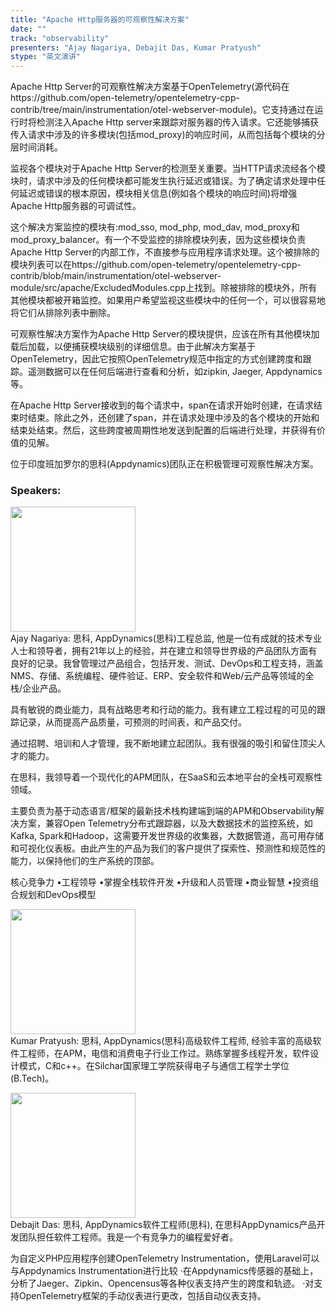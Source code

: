 ```yaml
---
title: "Apache Http服务器的可观察性解决方案"
date: "" 
track: "observability"
presenters: "Ajay Nagariya, Debajit Das, Kumar Pratyush"
stype: "英文演讲"
---
```

Apache Http Server的可观察性解决方案基于OpenTelemetry(源代码在https://github.com/open-telemetry/opentelemetry-cpp-contrib/tree/main/instrumentation/otel-webserver-module)。它支持通过在运行时将检测注入Apache Http server来跟踪对服务器的传入请求。它还能够捕获传入请求中涉及的许多模块(包括mod_proxy)的响应时间，从而包括每个模块的分层时间消耗。

监视各个模块对于Apache Http Server的检测至关重要。当HTTP请求流经各个模块时，请求中涉及的任何模块都可能发生执行延迟或错误。为了确定请求处理中任何延迟或错误的根本原因，模块相关信息(例如各个模块的响应时间)将增强Apache Http服务器的可调试性。

这个解决方案监控的模块有:mod_sso, mod_php, mod_dav, mod_proxy和mod_proxy_balancer。有一个不受监控的排除模块列表，因为这些模块负责Apache Http Server的内部工作，不直接参与应用程序请求处理。这个被排除的模块列表可以在https://github.com/open-telemetry/opentelemetry-cpp-contrib/blob/main/instrumentation/otel-webserver-module/src/apache/ExcludedModules.cpp上找到。除被排除的模块外，所有其他模块都被开箱监控。如果用户希望监视这些模块中的任何一个，可以很容易地将它们从排除列表中删除。

可观察性解决方案作为Apache Http Server的模块提供，应该在所有其他模块加载后加载，以便捕获模块级别的详细信息。由于此解决方案基于OpenTelemetry，因此它按照OpenTelemetry规范中指定的方式创建跨度和跟踪。遥测数据可以在任何后端进行查看和分析，如zipkin, Jaeger, Appdynamics等。

在Apache Http Server接收到的每个请求中，span在请求开始时创建，在请求结束时结束。除此之外，还创建了span，并在请求处理中涉及的各个模块的开始和结束处结束。然后，这些跨度被周期性地发送到配置的后端进行处理，并获得有价值的见解。

位于印度班加罗尔的思科(Appdynamics)团队正在积极管理可观察性解决方案。
 ### Speakers: 
 <img src="images/speaker/1150.png" width="200" /><br>Ajay Nagariya: 思科, AppDynamics(思科)工程总监, 他是一位有成就的技术专业人士和领导者，拥有21年以上的经验，并在建立和领导世界级的产品团队方面有良好的记录。我曾管理过产品组合，包括开发、测试、DevOps和工程支持，涵盖NMS、存储、系统编程、硬件验证、ERP、安全软件和Web/云产品等领域的全栈/企业产品。

具有敏锐的商业能力，具有战略思考和行动的能力。我有建立工程过程的可见的跟踪记录，从而提高产品质量，可预测的时间表，和产品交付。

通过招聘、培训和人才管理，我不断地建立起团队。我有很强的吸引和留住顶尖人才的能力。

在思科，我领导着一个现代化的APM团队，在SaaS和云本地平台的全栈可观察性领域。

主要负责为基于动态语言/框架的最新技术栈构建端到端的APM和Observability解决方案，兼容Open Telemetry分布式跟踪器，以及大数据技术的监控系统，如Kafka, Spark和Hadoop，这需要开发世界级的收集器，大数据管道，高可用存储和可视化仪表板。由此产生的产品为我们的客户提供了探索性、预测性和规范性的能力，以保持他们的生产系统的顶部。

核心竞争力
•工程领导
•掌握全栈软件开发
•升级和人员管理
•商业智慧
•投资组合规划和DevOps模型

 <img src="images/speaker/1150_2.png" width="200" /><br>Kumar Pratyush: 思科, AppDynamics(思科)高级软件工程师, 经验丰富的高级软件工程师，在APM，电信和消费电子行业工作过。熟练掌握多线程开发，软件设计模式，C和c++。在Silchar国家理工学院获得电子与通信工程学士学位(B.Tech)。

 <img src="images/speaker/1150_3.png" width="200" /><br>Debajit Das: 思科, AppDynamics软件工程师(思科), 在思科AppDynamics产品开发团队担任软件工程师。我是一个有竞争力的编程爱好者。

为自定义PHP应用程序创建OpenTelemetry Instrumentation，使用Laravel可以与Appdynamics Instrumentation进行比较
·在Appdynamics传感器的基础上，分析了Jaeger、Zipkin、Opencensus等各种仪表支持产生的跨度和轨迹。
·对支持OpenTelemetry框架的手动仪表进行更改，包括自动仪表支持。

 